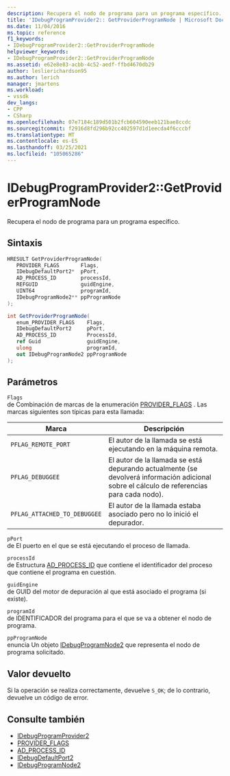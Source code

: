 ```yaml
---
description: Recupera el nodo de programa para un programa específico.
title: 'IDebugProgramProvider2:: GetProviderProgramNode | Microsoft Docs'
ms.date: 11/04/2016
ms.topic: reference
f1_keywords:
- IDebugProgramProvider2::GetProviderProgramNode
helpviewer_keywords:
- IDebugProgramProvider2::GetProviderProgramNode
ms.assetid: e62e8e83-acbb-4c52-aedf-ffbd4670db29
author: leslierichardson95
ms.author: lerich
manager: jmartens
ms.workload:
- vssdk
dev_langs:
- CPP
- CSharp
ms.openlocfilehash: 07e7184c189d501b2fcb604590eeb121bae8ccdc
ms.sourcegitcommit: f2916d8fd296b92cc402597d1d1eecda4f6cccbf
ms.translationtype: MT
ms.contentlocale: es-ES
ms.lasthandoff: 03/25/2021
ms.locfileid: "105065286"
---
```

# <a name="idebugprogramprovider2getproviderprogramnode"></a>IDebugProgramProvider2::GetProviderProgramNode
Recupera el nodo de programa para un programa específico.

## <a name="syntax"></a>Sintaxis

```cpp
HRESULT GetProviderProgramNode(
   PROVIDER_FLAGS       Flags,
   IDebugDefaultPort2*  pPort,
   AD_PROCESS_ID        processId,
   REFGUID              guidEngine,
   UINT64               programId,
   IDebugProgramNode2** ppProgramNode
);
```

```csharp
int GetProviderProgramNode(
   enum_PROVIDER_FLAGS    Flags,
   IDebugDefaultPort2     pPort,
   AD_PROCESS_ID          ProcessId,
   ref Guid               guidEngine,
   ulong                  programId,
   out IDebugProgramNode2 ppProgramNode
);
```

## <a name="parameters"></a>Parámetros
`Flags`\
de Combinación de marcas de la enumeración [PROVIDER_FLAGS](../../../extensibility/debugger/reference/provider-flags.md) . Las marcas siguientes son típicas para esta llamada:

|Marca|Descripción|
|----------|-----------------|
|`PFLAG_REMOTE_PORT`|El autor de la llamada se está ejecutando en la máquina remota.|
|`PFLAG_DEBUGGEE`|El autor de la llamada se está depurando actualmente (se devolverá información adicional sobre el cálculo de referencias para cada nodo).|
|`PFLAG_ATTACHED_TO_DEBUGGEE`|El autor de la llamada estaba asociado pero no lo inició el depurador.|

`pPort`\
de El puerto en el que se está ejecutando el proceso de llamada.

`processId`\
de Estructura [AD_PROCESS_ID](../../../extensibility/debugger/reference/ad-process-id.md) que contiene el identificador del proceso que contiene el programa en cuestión.

`guidEngine`\
de GUID del motor de depuración al que está asociado el programa (si existe).

`programId`\
de IDENTIFICADOR del programa para el que se va a obtener el nodo de programa.

`ppProgramNode`\
enuncia Un objeto [IDebugProgramNode2](../../../extensibility/debugger/reference/idebugprogramnode2.md) que representa el nodo de programa solicitado.

## <a name="return-value"></a>Valor devuelto
 Si la operación se realiza correctamente, devuelve `S_OK`; de lo contrario, devuelve un código de error.

## <a name="see-also"></a>Consulte también
- [IDebugProgramProvider2](../../../extensibility/debugger/reference/idebugprogramprovider2.md)
- [PROVIDER_FLAGS](../../../extensibility/debugger/reference/provider-flags.md)
- [AD_PROCESS_ID](../../../extensibility/debugger/reference/ad-process-id.md)
- [IDebugDefaultPort2](../../../extensibility/debugger/reference/idebugdefaultport2.md)
- [IDebugProgramNode2](../../../extensibility/debugger/reference/idebugprogramnode2.md)
